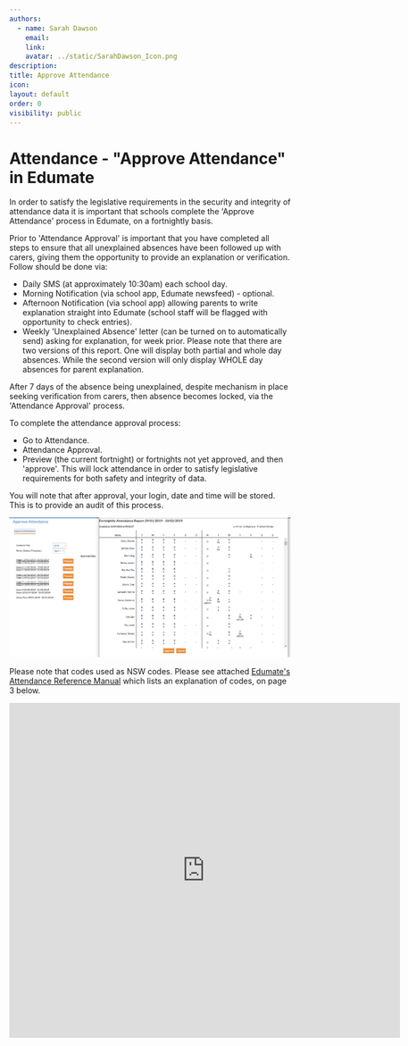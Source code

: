 ```yaml
---
authors:
  - name: Sarah Dawson
    email: 
    link: 
    avatar: ../static/SarahDawson_Icon.png
description: 
title: Approve Attendance
icon: 
layout: default
order: 0
visibility: public
---
```

# Attendance - "Approve Attendance" in Edumate

In order to satisfy the legislative requirements in the security and integrity of attendance data it is important that schools complete the 'Approve Attendance' process in Edumate, on a fortnightly basis.

Prior to 'Attendance Approval' is important that you have completed all steps to ensure that all unexplained absences have been followed up with carers, giving them the opportunity to provide an explanation or verification.  Follow should be done via:
- Daily SMS (at approximately 10:30am) each school day.
- Morning Notification (via school app, Edumate newsfeed) - optional.
- Afternoon Notification (via school app) allowing parents to write explanation straight into Edumate (school staff will be flagged with opportunity to check entries).
- Weekly 'Unexplained Absence' letter (can be turned on to automatically send) asking for explanation, for week prior.  Please note that there are two versions of this report.  One will display both partial and whole day absences.  While the second version will only display WHOLE day absences for parent explanation.

After 7 days of the absence being unexplained, despite mechanism in place seeking verification from carers, then absence becomes locked, via the 'Attendance Approval' process.

To complete the attendance approval process:
- Go to Attendance. 
- Attendance Approval. 
- Preview (the current fortnight) or fortnights not yet approved, and then 'approve'.  This will lock attendance in order to satisfy legislative requirements for both safety and integrity of data.

You will note that after approval, your login, date and time will be stored.  This is to provide an audit of this process.

![Example Approve Attedance report](../static/Edumate/ApproveAttendance/Approve_Attendance.png "Approve Attendance")

Please note that codes used as NSW codes. Please see attached [Edumate's Attendance Reference Manual](https://ccmschools.sharepoint.com/:b:/r/sites/CorporateSystems/Shared%20Documents/Attendance-Reference-Manual_46528.pdf?csf=1&web=1&e=FRcCmX) which lists an explanation of codes, on page 3 below.

<iframe width="700" height="600" frameborder="0" src="https://ccmschools.sharepoint.com/:b:/r/sites/CorporateSystems/Shared%20Documents/Attendance-Reference-Manual_46528.pdf?csf=1&web=1&e=FRcCmX&amp;action=embedview&amp;wdAr=1.7777777777777777"></iframe>

